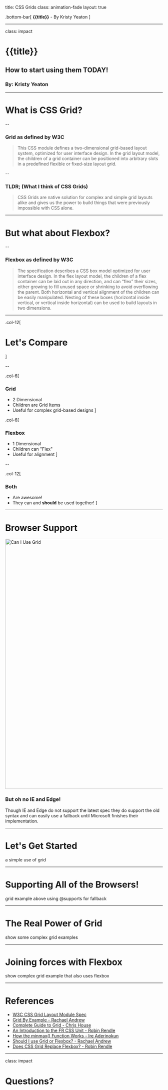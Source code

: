 title: CSS Grids
class: animation-fade
layout: true

.bottom-bar[
  **{{title}}** - By Kristy Yeaton
]

---

class: impact

# {{title}}
## How to start using them TODAY!
### By: Kristy Yeaton

---
# What is CSS Grid?
--

### Grid as defined by W3C
> This CSS module defines a two-dimensional grid-based layout system, optimized for user interface design. In the grid layout model, the children of a grid container can be positioned into arbitrary slots in a predefined flexible or fixed-size layout grid.

--

### TLDR; (What I think of CSS Grids)
> CSS Grids are native solution for complex and simple grid layouts alike and gives us the power to build things that were previously impossible with CSS alone.

---
# But what about Flexbox?
--

### Flexbox as defined by W3C
> The specification describes a CSS box model optimized for user interface design. In the flex layout model, the children of a flex container can be laid out in any direction, and can “flex” their sizes, either growing to fill unused space or shrinking to avoid overflowing the parent. Both horizontal and vertical alignment of the children can be easily manipulated. Nesting of these boxes (horizontal inside vertical, or vertical inside horizontal) can be used to build layouts in two dimensions.

---
.col-12[
# Let's Compare
]

--

.col-6[

### Grid

- 2 Dimensional
- Children are Grid Items
- Useful for complex grid-based designs
]

.col-6[

### Flexbox

- 1 Dimensional
- Children can "Flex"
- Useful for alignment
]

--

.col-12[
### Both
- Are awesome!
- They can and **should** be used together!
]

---
# Browser Support
<img src="/images/caniuse.jpg" alt="Can I Use Grid" width="800" />

### But oh no IE and Edge!

Though IE and Edge do not support the latest spec they do support the old syntax and can easily use a fallback until Microsoft finishes their implementation.

---
# Let's Get Started
a simple use of grid

---
# Supporting All of the Browsers!
grid example above using @supports for fallback

---
# The Real Power of Grid
show some complex grid examples

---
# Joining forces with Flexbox
show complex grid example that also uses flexbox

---
# References
- [W3C CSS Grid Layout Module Spec](https://www.w3.org/TR/css3-grid-layout/)
- [Grid By Example - Rachael Andrew](https://gridbyexample.com/)
- [Complete Guide to Grid - Chris House](https://css-tricks.com/snippets/css/complete-guide-grid/)
- [An Introduction to the FR CSS Unit - Robin Rendle](https://css-tricks.com/introduction-fr-css-unit/)
- [How the minmax() Function Works - Ire Aderinokun](https://bitsofco.de/how-the-minmax-function-works/)
- [Should I use Grid or Flexbox? - Rachael Andrew](https://rachelandrew.co.uk/archives/2016/03/30/should-i-use-grid-or-flexbox/)
- [Does CSS Grid Replace Flexbox? - Robin Rendle](https://css-tricks.com/css-grid-replace-flexbox/)
---
class: impact

# Questions?
